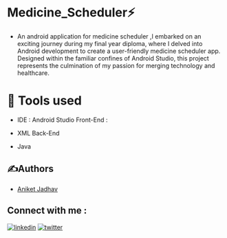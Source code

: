 # Medicine_Scheduler⚡️
- An android application for medicine scheduler ,I embarked on an exciting journey during my final year diploma, where I delved into Android development to create a user-friendly medicine scheduler app. Designed within the familiar confines of Android Studio, this project represents the culmination of my passion for merging technology and healthcare.

# 📓 Tools used
- IDE : Android Studio
Front-End :

- XML
Back-End
- Java

## ✍Authors

- [Aniket Jadhav](https://github.com/aniketjadhav25000)

## Connect with me : 

[![linkedin](https://img.shields.io/badge/linkedin-0A66C2?style=for-the-badge&logo=linkedin&logoColor=white)](https://www.linkedin.com/in/aniket-jadhav-a72466236/)
[![twitter](https://img.shields.io/badge/twitter-1DA1F2?style=for-the-badge&logo=twitter&logoColor=white)](https://twitter.com/AniketJ41903041)
